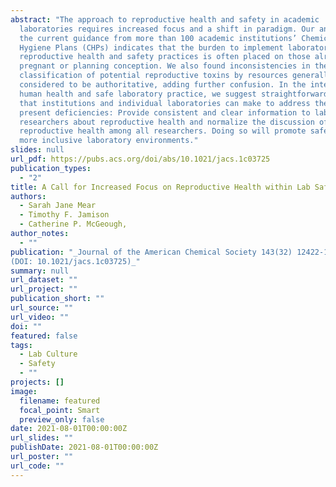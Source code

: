 ```yaml
---
abstract: "The approach to reproductive health and safety in academic
  laboratories requires increased focus and a shift in paradigm. Our analysis of
  the current guidance from more than 100 academic institutions’ Chemical
  Hygiene Plans (CHPs) indicates that the burden to implement laboratory
  reproductive health and safety practices is often placed on those already
  pregnant or planning conception. We also found inconsistencies in the
  classification of potential reproductive toxins by resources generally
  considered to be authoritative, adding further confusion. In the interest of
  human health and safe laboratory practice, we suggest straightforward changes
  that institutions and individual laboratories can make to address these
  present deficiencies: Provide consistent and clear information to laboratory
  researchers about reproductive health and normalize the discussion of
  reproductive health among all researchers. Doing so will promote safer and
  more inclusive laboratory environments."
slides: null
url_pdf: https://pubs.acs.org/doi/abs/10.1021/jacs.1c03725
publication_types:
  - "2"
title: A Call for Increased Focus on Reproductive Health within Lab Safety Culture
authors:
  - Sarah Jane Mear
  - Timothy F. Jamison
  - Catherine P. McGeough,
author_notes:
  - ""
publication: "_Journal of the American Chemical Society 143(32) 12422-12427
(DOI: 10.1021/jacs.1c03725)_"
summary: null
url_dataset: ""
url_project: ""
publication_short: ""
url_source: ""
url_video: ""
doi: ""
featured: false
tags:
  - Lab Culture
  - Safety
  - ""
projects: []
image:
  filename: featured
  focal_point: Smart
  preview_only: false
date: 2021-08-01T00:00:00Z
url_slides: ""
publishDate: 2021-08-01T00:00:00Z
url_poster: ""
url_code: ""
---
```

